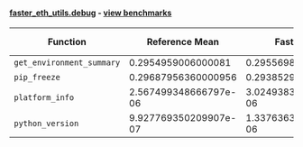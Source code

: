 #### [faster_eth_utils.debug](https://github.com/BobTheBuidler/faster-eth-utils/blob/master/faster_eth_utils/debug.py) - [view benchmarks](https://github.com/BobTheBuidler/faster-eth-utils/blob/master/benchmarks/test_debug_benchmarks.py)

| Function | Reference Mean | Faster Mean | % Change | Speedup (%) | x Faster | Faster |
|----------|---------------|-------------|----------|-------------|----------|--------|
| `get_environment_summary` | 0.2954959006000081 | 0.29556983920001584 | -0.03% | -0.03% | 1.00x | ❌ |
| `pip_freeze` | 0.29687956360000956 | 0.2938529419999895 | 1.02% | 1.03% | 1.01x | ✅ |
| `platform_info` | 2.567499348666797e-06 | 3.0249383337364283e-06 | -17.82% | -15.12% | 0.85x | ❌ |
| `python_version` | 9.927769350209907e-07 | 1.3376363978173657e-06 | -34.74% | -25.78% | 0.74x | ❌ |
